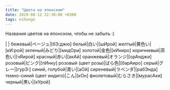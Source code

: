 ```yaml
---
title: "Цвета на японском"
date: 2019-08-12 22:30:00 +0300
tags: nihongo
---
```

Названия цветов на японском, чтобы не забыть :)
<!--more-->

| |
бежевый|ベージュ|[бЭ:джю]
белый|白い|[шИрой]
желтый|黄色い|[кИ:рой]
зеленый|みどり|[мидОри]
золотой|金色|[кИниро]
коричневый|茶色い|[чЯирой]
красный|赤い|[акАй]
оранжевый|オランジ|[орАнджи]
розовый|ピンク|[пИнку]
розовый (цвет розы)|ばら色|[барАиро]
серый|グレー|[гурЭ:]
синий, голубой|青い|[аОй]
сиреневый|ラベンダ|[рабЭнда]
темно-синий (цвет индиго)|こん|[кОн]
фиолетовый|むらさき|[мурасАки]
черный|黒い|[кУрой]

